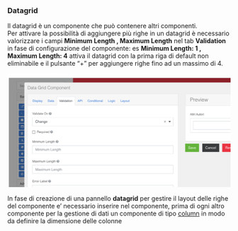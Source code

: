 ### Datagrid
Il datagrid è un componente che può contenere altri componenti.  
Per attivare la possibilità  di aggiungere più righe in un datagrid è necessario valorizzare i campi **Minimum Length , Maximum Length** nel tab **Validation** in fase di configurazione del componente: es **Minimum Length: 1 , Maximum Length: 4** attiva il datagrid con la prima riga di default non eliminabile e il pulsante “+” per aggiungere righe fino ad un massimo di 4.   

![datagrid](../../../img/componenti/data/datagrid_img1.png "datagrid")

In fase di creazione di una pannello **datagrid** per gestire il layout delle righe del componente e’ necessario inserire nel componente, prima di ogni altro componente per la gestione di dati un componente di tipo [column](../layout/columns.md#Columns) in modo da definire la dimensione delle colonne